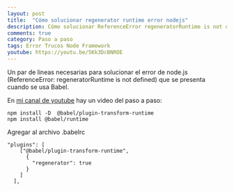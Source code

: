 ```yaml
---
layout: post
title:  "Cómo solucionar regenerator runtime error nodejs"
description: Cómo solucionar ReferenceError regeneratorRuntime is not defined
comments: true
category: Paso a paso
tags: Error Trucos Node Framework
youtube: https://youtu.be/5Kk3DcBNROE
---
```

Un par de lineas necesarias para solucionar el error de node.js (ReferenceError: regeneratorRuntime is not defined) que se presenta cuando se usa Babel.

En <a target="_blank" href="{{ page.youtube }}">mi canal de youtube</a> hay un video del paso a paso:

```
npm install -D  @babel/plugin-transform-runtime
npm install @babel/runtime
```
Agregar al archivo .babelrc
```react
"plugins": [
    ["@babel/plugin-transform-runtime",
      {
        "regenerator": true
      }
    ]
  ],
```
